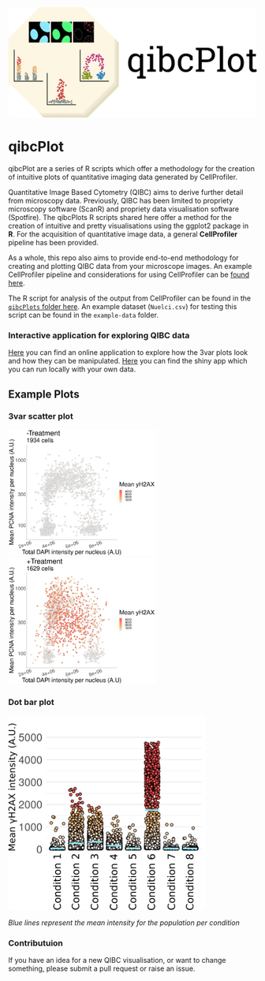 <p align="center">
  <img src="img/qibc.png">
</p>

# qibcPlot

qibcPlot are a series of R scripts which offer a methodology for the creation of intuitive plots of quantitative imaging data generated by CellProfiler.

Quantitative Image Based Cytometry (QIBC) aims to derive further detail from microscopy data. Previously, QIBC has been limited to propriety microscopy software (ScanR) and propriety data visualisation software (Spotfire). The qibcPlots R scripts shared here offer a method for the creation of intuitive and pretty visualisations using the ggplot2 package in **R**. For the acquisition of quantitative image data, a general **CellProfiler** pipeline has been provided.

As a whole, this repo also aims to provide end-to-end methodology for creating and plotting QIBC data from your microscope images. An example CellProfiler pipeline and considerations for using CellProfiler can be [found here](/cellprofiler-pipeline).

The R script for analysis of the output from CellProfiler can be found in the [`qibcPlots` folder here](qibcPlots). An example dataset (`Nuelci.csv`) for testing this script can be found in the `example-data` folder.

### Interactive application for exploring QIBC data
[Here](shinyapp-web) you can find an online application to explore how the 3var plots look and how they can be manipulated. [Here](shinyapp-local) you can find the shiny app which you can run locally with your own data.

## Example Plots
### 3var scatter plot
<p align="left">
  <img src="img/3var-nt-example.png", width ="300px"/>
  <img src="img/3var-treated-example.png", width ="300px"/>
</p>


### Dot bar plot
<p align="left">
  <img src="img/dot-bar-plot-example.png", width ="400px">
</p>

*Blue lines represent the mean intensity for the population per condition*


### Contributuion
If you have an idea for a new QIBC visualisation, or want to change something, please submit a pull request or raise an issue.
